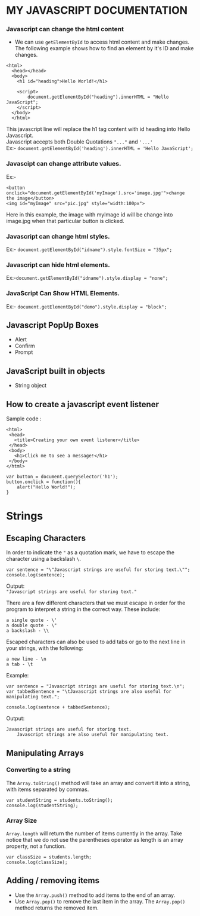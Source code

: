 # MY JAVASCRIPT DOCUMENTATION

### Javascript can change the html content
- We can use ```getElementById``` to access html content and make changes. The following example shows how to find an element by it's ID and make changes.<br/>
```
<html>
  <head></head>
  <body>
    <h1 id="heading">Hello World!</h1>
    
    <script>
        document.getElementById("heading").innerHTML = "Hello JavaScript";
    </script>
  </body>
  </html>
 ``` 
 
 This javascript line will replace the h1 tag content with id heading into Hello Javascript.<br/>
 Javascript accepts both Double Quotations ```"..."``` and ```'...'``` <br/>
 Ex:- ```document.getElementById('heading').innerHTML = 'Hello JavaScript';```

### Javascipt can change attribute values.
  Ex:-  
  ```
  <button onclick="document.getElementById('myImage').src='image.jpg'">change the image</button>
  <img id="myImage" src="pic.jpg" style="width:100px">
  ```
  Here in this example, the image with myImage id will be change into image.jpg when that particular button is clicked.
### Javascript can change html styles.
   Ex:-     ```document.getElementById("idname").style.fontSize = "35px";```
### Javascript can hide html elements.
   Ex:-```document.getElementById("idname").style.display = "none";```
### JavaScript Can Show HTML Elements.
   Ex:- ```document.getElementById("demo").style.display = "block";```


## Javascript PopUp Boxes
 - Alert
 - Confirm
 - Prompt 
 
## JavaScript built in objects
 - String object

## How to create a javascript event listener
Sample code :
```
<html>
 <head>
   <title>Creating your own event listener</title>
 </head>
 <body>
   <h1>Click me to see a message!</h1>
 </body>
</html>
```
```
var button = document.querySelector('h1');
button.onclick = function(){
    alert("Hello World!");
}
```

# Strings
## Escaping Characters
In order to indicate the ```"``` as a quotation mark, we have to escape the character using a backslash ```\```.
```
var sentence = "\"Javascript strings are useful for storing text.\"";
console.log(sentence);
```
Output:<br/>
```"Javascript strings are useful for storing text."```<br/>

There are a few different characters that we must escape in order for the program to interpret a string in the correct way. These include:<br/>

```a single quote - \'```<br/>
```a double quote - \"```<br/>
```a backslash - \\```<br/>

Escaped characters can also be used to add tabs or go to the next line in your strings, with the following:<br/>

```a new line - \n```<br/>
```a tab - \t```<br/>

Example:
```
var sentence = "Javascript strings are useful for storing text.\n";
var tabbedSentence = "\tJavascript strings are also useful for manipulating text.";

console.log(sentence + tabbedSentence);
```
Output:
```
Javascript strings are useful for storing text.
	Javascript strings are also useful for manipulating text.
```

## Manipulating Arrays
### Converting to a string
The ```Array.toString()``` method will take an array and convert it into a string, with items separated by commas.
```
var studentString = students.toString();
console.log(studentString);
```

### Array Size
```Array.length``` will return the number of items currently in the array. Take notice that we do not use the parentheses operator as length is an array property, not a function.
```
var classSize = students.length;
console.log(classSize);
```
## Adding / removing items #
- Use the ```Array.push()``` method to add items to the end of an array.
- Use ```Array.pop()``` to remove the last item in the array. The ```Array.pop()``` method returns the removed item.
